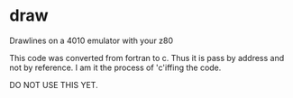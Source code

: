 # draw
Drawlines on a 4010 emulator with your z80


This code was converted from fortran to c.  Thus it is pass by address and not by reference.
I am it the process of 'c'iffing the code.  

DO NOT USE THIS YET.
